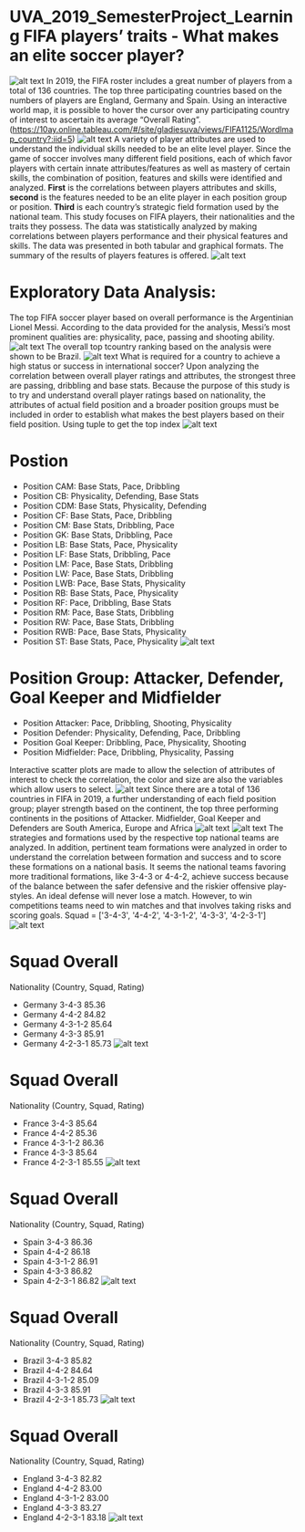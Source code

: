 # UVA_2019_SemesterProject_Learning FIFA players’ traits - What makes an elite soccer player?

![alt text](https://github.com/gladieschanggoodluck/UVA_2019_SemesterProject_Learning/blob/Photos/1122PHOTO.png)
In 2019, the FIFA roster includes a great number of players from a total of 136 countries. The top three participating countries based on the numbers of players are England, Germany and Spain. Using an interactive world map, it is possible to hover the cursor over any participating country of interest to ascertain its average “Overall Rating”. (https://10ay.online.tableau.com/#/site/gladiesuva/views/FIFA1125/Wordlmap_country?:iid=5)
![alt text](https://github.com/gladieschanggoodluck/UVA_2019_SemesterProject_Learning/blob/Photos/fig15.PNG)
A variety of player attributes are used to understand the individual skills needed to be an elite level player. Since the game of soccer involves many different field positions, each of which favor players with certain innate attributes/features as well as mastery of certain skills, the combination of position, features and skills were identified and analyzed. **First** is the correlations between players attributes and skills, **second** is the features needed to be an elite player in each position group or position. **Third** is each country’s strategic field formation used by the national team.
This study focuses on FIFA players, their nationalities and the traits they possess. The data was statistically analyzed by making correlations between players performance and their physical features and skills. The data was presented in both tabular and graphical formats. The summary of the results of players features is offered.
![alt text](https://github.com/gladieschanggoodluck/UVA_2019_SemesterProject_Learning/blob/Photos/fig1.png)
# Exploratory Data Analysis: 
The top FIFA soccer player based on overall performance is the Argentinian Lionel Messi. According to the data provided for the analysis, Messi’s most prominent qualities are: physicality, pace, passing and shooting ability.
![alt text]( https://github.com/gladieschanggoodluck/UVA_2019_SemesterProject_Learning/blob/Photos/fig2.png)
The overall top tcountry ranking based on the analysis were shown to be Brazil. 
![alt text]( https://github.com/gladieschanggoodluck/UVA_2019_SemesterProject_Learning/blob/Photos/fig3.png)
What is required for a country to achieve a high status or success in international soccer? Upon analyzing the correlation between overall player ratings and attributes, the strongest three are passing, dribbling and base stats. Because the purpose of this study is to try and understand overall player ratings based on nationality, the attributes of actual field position and a broader position groups must be included in order to establish what makes the best players based on their field position.
Using tuple to get the top index
![alt text](https://github.com/gladieschanggoodluck/UVA_2019_SemesterProject_Learning/blob/Photos/fig4.PNG)
# Postion
* Position CAM: Base Stats, Pace, Dribbling
* Position CB: Physicality, Defending, Base Stats
* Position CDM: Base Stats, Physicality, Defending
* Position CF: Base Stats, Pace, Dribbling
* Position CM: Base Stats, Dribbling, Pace
* Position GK: Base Stats, Dribbling, Pace
* Position LB: Base Stats, Pace, Physicality
* Position LF: Base Stats, Dribbling, Pace
* Position LM: Pace, Base Stats, Dribbling
* Position LW: Pace, Base Stats, Dribbling
* Position LWB: Pace, Base Stats, Physicality
* Position RB: Base Stats, Pace, Physicality
* Position RF: Pace, Dribbling, Base Stats
* Position RM: Pace, Base Stats, Dribbling
* Position RW: Pace, Base Stats, Dribbling
* Position RWB: Pace, Base Stats, Physicality
* Position ST: Base Stats, Pace, Physicality
![alt text](https://github.com/gladieschanggoodluck/UVA_2019_SemesterProject_Learning/blob/Photos/fig5.PNG)
# Position Group: Attacker, Defender, Goal Keeper and Midfielder
* Position Attacker: Pace, Dribbling, Shooting, Physicality
* Position Defender: Physicality, Defending, Pace, Dribbling
* Position Goal Keeper: Dribbling, Pace, Physicality, Shooting
* Position Midfielder: Pace, Dribbling, Physicality, Passing

Interactive scatter plots are made to allow the selection of attributes of interest to check the correlation, the color and size are also the variables which allow users to select. 
![alt text](https://github.com/gladieschanggoodluck/UVA_2019_SemesterProject_Learning/blob/Photos/fig6.PNG)
Since there are a total of 136 countries in FIFA in 2019, a further understanding of each field position group; player strength based on the continent, the top three performing continents in the positions of Attacker. Midfielder, Goal Keeper and Defenders are South America, Europe and Africa
![alt text](https://github.com/gladieschanggoodluck/UVA_2019_SemesterProject_Learning/blob/Photos/fig7.png)
![alt text](https://github.com/gladieschanggoodluck/UVA_2019_SemesterProject_Learning/blob/Photos/fig8.png)
The strategies and formations used by the respective top national teams are analyzed. In addition, pertinent team formations were analyzed in order to understand the correlation between formation and success and to score these formations on a national basis. 
It seems the national teams favoring more traditional formations, like 3-4-3 or 4-4-2, achieve success because of the balance between the safer defensive and the riskier offensive play-styles. An ideal defense will never lose a match. However, to win competitions teams need to win matches and that involves taking risks and scoring goals. 
Squad = ['3-4-3', '4-4-2', '4-3-1-2', '4-3-3', '4-2-3-1']
![alt text](https://github.com/gladieschanggoodluck/UVA_2019_SemesterProject_Learning/blob/Photos/fig9.PNG)
# Squad Overall
Nationality (Country, Squad, Rating)
* Germany 3-4-3 85.36
* Germany 4-4-2 84.82
* Germany 4-3-1-2 85.64
* Germany 4-3-3 85.91
* Germany 4-2-3-1 85.73
![alt text](https://github.com/gladieschanggoodluck/UVA_2019_SemesterProject_Learning/blob/Photos/fig10.PNG)
# Squad Overall
Nationality (Country, Squad, Rating) 
* France 3-4-3 85.64
* France 4-4-2 85.36
* France 4-3-1-2 86.36
* France 4-3-3 85.64
* France 4-2-3-1 85.55
![alt text](https://github.com/gladieschanggoodluck/UVA_2019_SemesterProject_Learning/blob/Photos/fig11.PNG)
# Squad Overall
Nationality (Country, Squad, Rating)
* Spain 3-4-3 86.36
* Spain 4-4-2 86.18
* Spain 4-3-1-2 86.91
* Spain 4-3-3 86.82
* Spain 4-2-3-1 86.82
![alt text](https://github.com/gladieschanggoodluck/UVA_2019_SemesterProject_Learning/blob/Photos/fig12.PNG)
# Squad Overall
Nationality (Country, Squad, Rating)
* Brazil 3-4-3 85.82
* Brazil 4-4-2 84.64
* Brazil 4-3-1-2 85.09
* Brazil 4-3-3 85.91
* Brazil 4-2-3-1 85.73
![alt text](https://github.com/gladieschanggoodluck/UVA_2019_SemesterProject_Learning/blob/Photos/fig13.PNG)
# Squad  Overall
Nationality (Country, Squad, Rating)                 
* England        3-4-3    82.82
* England        4-4-2    83.00
* England      4-3-1-2    83.00
* England        4-3-3    83.27
* England      4-2-3-1    83.18
![alt text](https://github.com/gladieschanggoodluck/UVA_2019_SemesterProject_Learning/blob/Photos/fig14.PNG)
